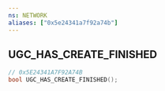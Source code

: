 ```yaml
---
ns: NETWORK
aliases: ["0x5e24341a7f92a74b"]
---
```

## UGC_HAS_CREATE_FINISHED

```c
// 0x5E24341A7F92A74B
bool UGC_HAS_CREATE_FINISHED();
```
